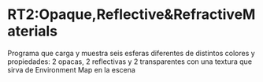 # RT2:Opaque,Reflective&RefractiveMaterials
 Programa que carga y muestra seis esferas diferentes de distintos colores y propiedades: 2 opacas, 2 reflectivas y 2 transparentes con una textura que sirva de Environment Map en la escena
